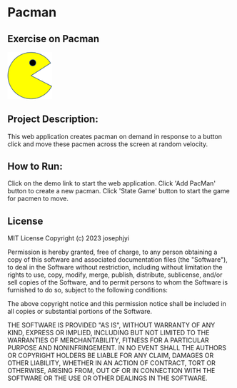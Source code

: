 # Pacman
## Exercise on Pacman
<img src='./images/PacMan1.png' width='100'>

## Project Description:
This web application creates pacman on demand in response to a button click and move these pacmen across the screen at random velocity.

## How to Run:
Click on the demo link to start the web application.
Click 'Add PacMan' button to create a new pacman.
Click 'State Game' button to start the game for pacmen to move.

## License
MIT License
Copyright (c) 2023 josephjyi

Permission is hereby granted, free of charge, to any person obtaining a copy
of this software and associated documentation files (the "Software"), to deal
in the Software without restriction, including without limitation the rights
to use, copy, modify, merge, publish, distribute, sublicense, and/or sell
copies of the Software, and to permit persons to whom the Software is
furnished to do so, subject to the following conditions:

The above copyright notice and this permission notice shall be included in all
copies or substantial portions of the Software.

THE SOFTWARE IS PROVIDED "AS IS", WITHOUT WARRANTY OF ANY KIND, EXPRESS OR
IMPLIED, INCLUDING BUT NOT LIMITED TO THE WARRANTIES OF MERCHANTABILITY,
FITNESS FOR A PARTICULAR PURPOSE AND NONINFRINGEMENT. IN NO EVENT SHALL THE
AUTHORS OR COPYRIGHT HOLDERS BE LIABLE FOR ANY CLAIM, DAMAGES OR OTHER
LIABILITY, WHETHER IN AN ACTION OF CONTRACT, TORT OR OTHERWISE, ARISING FROM,
OUT OF OR IN CONNECTION WITH THE SOFTWARE OR THE USE OR OTHER DEALINGS IN THE
SOFTWARE.
